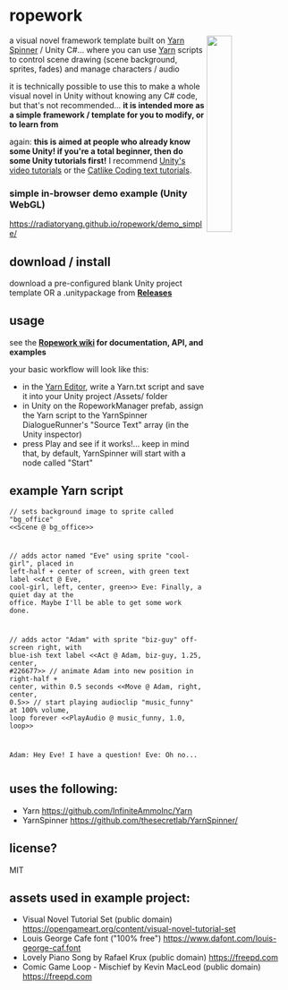 # ropework
<img width=30% align=right src=https://raw.githubusercontent.com/radiatoryang/ropework/master/ropework_demo2.gif> 

a visual novel framework template built on [Yarn Spinner](https://github.com/thesecretlab/YarnSpinner/) / Unity C#... where you can use [Yarn](https://github.com/InfiniteAmmoInc/Yarn) scripts to control scene drawing (scene background, sprites, fades) and manage characters / audio

it is technically possible to use this to make a whole visual novel in Unity without knowing any C# code, but that's not recommended... **it is intended more as a simple framework / template for you to modify, or to learn from**

again: **this is aimed at people who already know some Unity! if you're a total beginner, then do some Unity tutorials first!** I recommend [Unity's video tutorials](https://unity3d.com/learn) or the [Catlike Coding text tutorials](https://catlikecoding.com/unity/tutorials/).

### simple in-browser demo example (Unity WebGL)
https://radiatoryang.github.io/ropework/demo_simple/

## download / install
download a pre-configured blank Unity project template OR a .unitypackage from **[Releases](https://github.com/radiatoryang/ropework/releases)**

## usage
see the **[Ropework wiki](https://github.com/radiatoryang/ropework/wiki) for documentation, API, and examples**

your basic workflow will look like this:
- in the [Yarn Editor](https://github.com/InfiniteAmmoInc/Yarn), write a Yarn.txt script and save it into your Unity project /Assets/ folder
- in Unity on the RopeworkManager prefab, assign the Yarn script to the YarnSpinner DialogueRunner's "Source Text" array (in the Unity inspector)
- press Play and see if it works!... keep in mind that, by default, YarnSpinner will start with a node called "Start"

## example Yarn script
<code><pre>// sets background image to sprite called "bg_office"
<<Scene @ bg_office>>

// adds actor named "Eve" using sprite "cool-girl", placed in left-half + center of screen, with green text label
<<Act @ Eve, cool-girl, left, center, green>>
Eve: Finally, a quiet day at the office. Maybe I'll be able to get some work done.

// adds actor "Adam" with sprite "biz-guy" off-screen right, with blue-ish text label
<<Act @ Adam, biz-guy, 1.25, center, #226677>>
// animate Adam into new position in right-half + center, within 0.5 seconds
<<Move @ Adam, right, center, 0.5>>
// start playing audioclip "music_funny" at 100% volume, loop forever
<<PlayAudio @ music_funny, 1.0, loop>>

Adam: Hey Eve! I have a question!
Eve: Oh no...</pre></code>

## uses the following:
- Yarn https://github.com/InfiniteAmmoInc/Yarn
- YarnSpinner https://github.com/thesecretlab/YarnSpinner/

## license?
MIT

## assets used in example project:
- Visual Novel Tutorial Set (public domain) https://opengameart.org/content/visual-novel-tutorial-set
- Louis George Cafe font ("100% free") https://www.dafont.com/louis-george-caf.font
- Lovely Piano Song by Rafael Krux (public domain) https://freepd.com
- Comic Game Loop - Mischief by Kevin MacLeod (public domain) https://freepd.com 
